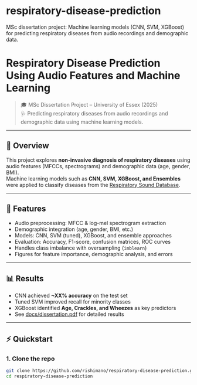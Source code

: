 # respiratory-disease-prediction
MSc dissertation project: Machine learning models (CNN, SVM, XGBoost) for predicting respiratory diseases from audio recordings and demographic data.

# Respiratory Disease Prediction Using Audio Features and Machine Learning

> 🎓 MSc Dissertation Project – University of Essex (2025)  
> 🩺 Predicting respiratory diseases from audio recordings and demographic data using machine learning models.

---

## 🚀 Overview
This project explores **non-invasive diagnosis of respiratory diseases** using audio features (MFCCs, spectrograms) and demographic data (age, gender, BMI).  
Machine learning models such as **CNN, SVM, XGBoost, and Ensembles** were applied to classify diseases from the [Respiratory Sound Database](https://www.kaggle.com/datasets/vbookshelf/respiratory-sound-database).

---

## 🔑 Features
- Audio preprocessing: MFCC & log-mel spectrogram extraction  
- Demographic integration (age, gender, BMI, etc.)  
- Models: CNN, SVM (tuned), XGBoost, and ensemble approaches  
- Evaluation: Accuracy, F1-score, confusion matrices, ROC curves  
- Handles class imbalance with oversampling (`imblearn`)  
- Figures for feature importance, demographic analysis, and errors  

---

## 📊 Results
- CNN achieved **~XX% accuracy** on the test set  
- Tuned SVM improved recall for minority classes  
- XGBoost identified **Age, Crackles, and Wheezes** as key predictors  
- See [docs/dissertation.pdf](docs/dissertation.pdf) for detailed results  

---

## ⚡ Quickstart

### 1. Clone the repo
```bash
git clone https://github.com/rishimano/respiratory-disease-prediction.git
cd respiratory-disease-prediction
